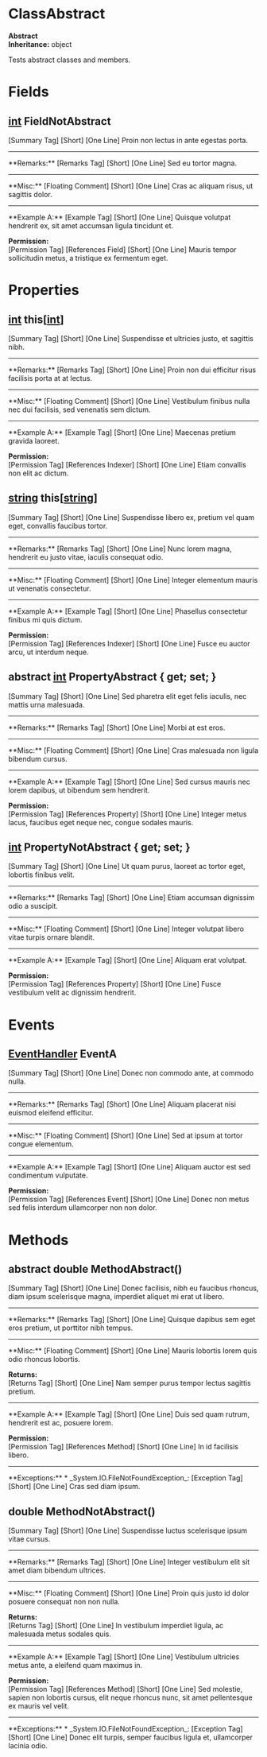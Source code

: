 # ClassAbstract

**Abstract**  
**Inheritance:** object  
  
Tests abstract classes and members.  
  

# Fields

## [int](https://docs.microsoft.com/en-us/dotnet/api/system.int32) FieldNotAbstract

[Summary Tag] [Short] [One Line] Proin non lectus in ante egestas porta.  
  
<hr/>  
**Remarks:**  
[Remarks Tag] [Short] [One Line] Sed eu tortor magna.  
  
<hr/>  
**Misc:**  
[Floating Comment] [Short] [One Line] Cras ac aliquam risus, ut sagittis dolor.  
  
<hr/>  
**Example A:**  
[Example Tag] [Short] [One Line] Quisque volutpat hendrerit ex, sit amet accumsan ligula tincidunt et.  
  
**Permission:**  
[Permission Tag] [References Field] [Short] [One Line] Mauris tempor sollicitudin metus, a tristique ex fermentum eget.  
  

# Properties

## [int](https://docs.microsoft.com/en-us/dotnet/api/system.int32) this[[int](https://docs.microsoft.com/en-us/dotnet/api/system.int32)]

[Summary Tag] [Short] [One Line] Suspendisse et ultricies justo, et sagittis nibh.  
  
<hr/>  
**Remarks:**  
[Remarks Tag] [Short] [One Line] Proin non dui efficitur risus facilisis porta at at lectus.  
  
<hr/>  
**Misc:**  
[Floating Comment] [Short] [One Line] Vestibulum finibus nulla nec dui facilisis, sed venenatis sem dictum.  
  
<hr/>  
**Example A:**  
[Example Tag] [Short] [One Line] Maecenas pretium gravida laoreet.  
  
**Permission:**  
[Permission Tag] [References Indexer] [Short] [One Line] Etiam convallis non elit ac dictum.  
  

## [string](https://docs.microsoft.com/en-us/dotnet/api/system.string) this[[string](https://docs.microsoft.com/en-us/dotnet/api/system.string)]

[Summary Tag] [Short] [One Line] Suspendisse libero ex, pretium vel quam eget, convallis faucibus tortor.  
  
<hr/>  
**Remarks:**  
[Remarks Tag] [Short] [One Line] Nunc lorem magna, hendrerit eu justo vitae, iaculis consequat odio.  
  
<hr/>  
**Misc:**  
[Floating Comment] [Short] [One Line] Integer elementum mauris ut venenatis consectetur.  
  
<hr/>  
**Example A:**  
[Example Tag] [Short] [One Line] Phasellus consectetur finibus mi quis dictum.  
  
**Permission:**  
[Permission Tag] [References Indexer] [Short] [One Line] Fusce eu auctor arcu, ut interdum neque.  
  

## abstract [int](https://docs.microsoft.com/en-us/dotnet/api/system.int32) PropertyAbstract { get; set; }

[Summary Tag] [Short] [One Line] Sed pharetra elit eget felis iaculis, nec mattis urna malesuada.  
  
<hr/>  
**Remarks:**  
[Remarks Tag] [Short] [One Line] Morbi at est eros.  
  
<hr/>  
**Misc:**  
[Floating Comment] [Short] [One Line] Cras malesuada non ligula bibendum cursus.  
  
<hr/>  
**Example A:**  
[Example Tag] [Short] [One Line] Sed cursus mauris nec lorem dapibus, ut bibendum sem hendrerit.  
  
**Permission:**  
[Permission Tag] [References Property] [Short] [One Line] Integer metus lacus, faucibus eget neque nec, congue sodales mauris.  
  

## [int](https://docs.microsoft.com/en-us/dotnet/api/system.int32) PropertyNotAbstract { get; set; }

[Summary Tag] [Short] [One Line] Ut quam purus, laoreet ac tortor eget, lobortis finibus velit.  
  
<hr/>  
**Remarks:**  
[Remarks Tag] [Short] [One Line] Etiam accumsan dignissim odio a suscipit.  
  
<hr/>  
**Misc:**  
[Floating Comment] [Short] [One Line] Integer volutpat libero vitae turpis ornare blandit.  
  
<hr/>  
**Example A:**  
[Example Tag] [Short] [One Line] Aliquam erat volutpat.  
  
**Permission:**  
[Permission Tag] [References Property] [Short] [One Line] Fusce vestibulum velit ac dignissim hendrerit.  
  

# Events

## [EventHandler](https://docs.microsoft.com/en-us/dotnet/api/system.eventhandler) EventA

[Summary Tag] [Short] [One Line] Donec non commodo ante, at commodo nulla.  
  
<hr/>  
**Remarks:**  
[Remarks Tag] [Short] [One Line] Aliquam placerat nisi euismod eleifend efficitur.  
  
<hr/>  
**Misc:**  
[Floating Comment] [Short] [One Line] Sed at ipsum at tortor congue elementum.  
  
<hr/>  
**Example A:**  
[Example Tag] [Short] [One Line] Aliquam auctor est sed condimentum vulputate.  
  
**Permission:**  
[Permission Tag] [References Event] [Short] [One Line] Donec non metus sed felis interdum ullamcorper non non dolor.  
  

# Methods

## abstract double MethodAbstract()

[Summary Tag] [Short] [One Line] Donec facilisis, nibh eu faucibus rhoncus, diam ipsum scelerisque magna, imperdiet aliquet mi erat ut libero.  
  
<hr/>  
**Remarks:**  
[Remarks Tag] [Short] [One Line] Quisque dapibus sem eget eros pretium, ut porttitor nibh tempus.  
  
<hr/>  
**Misc:**  
[Floating Comment] [Short] [One Line] Mauris lobortis lorem quis odio rhoncus lobortis.  
  
**Returns:**  
[Returns Tag] [Short] [One Line] Nam semper purus tempor lectus sagittis pretium.  
  
<hr/>  
**Example A:**  
[Example Tag] [Short] [One Line] Duis sed quam rutrum, hendrerit est ac, posuere lorem.  
  
**Permission:**  
[Permission Tag] [References Method] [Short] [One Line] In id facilisis libero.  
  
<hr/>  
**Exceptions:**  
* _System.IO.FileNotFoundException_: [Exception Tag] [Short] [One Line] Cras sed diam ipsum.  

  

## double MethodNotAbstract()

[Summary Tag] [Short] [One Line] Suspendisse luctus scelerisque ipsum vitae cursus.  
  
<hr/>  
**Remarks:**  
[Remarks Tag] [Short] [One Line] Integer vestibulum elit sit amet diam bibendum ultrices.  
  
<hr/>  
**Misc:**  
[Floating Comment] [Short] [One Line] Proin quis justo id dolor posuere consequat non non nulla.  
  
**Returns:**  
[Returns Tag] [Short] [One Line] In vestibulum imperdiet ligula, ac malesuada metus sodales quis.  
  
<hr/>  
**Example A:**  
[Example Tag] [Short] [One Line] Vestibulum ultricies metus ante, a eleifend quam maximus in.  
  
**Permission:**  
[Permission Tag] [References Method] [Short] [One Line] Sed molestie, sapien non lobortis cursus, elit neque rhoncus nunc, sit amet pellentesque ex mauris vel velit.  
  
<hr/>  
**Exceptions:**  
* _System.IO.FileNotFoundException_: [Exception Tag] [Short] [One Line] Donec elit turpis, semper faucibus ligula et, ullamcorper lacinia odio.  

  

